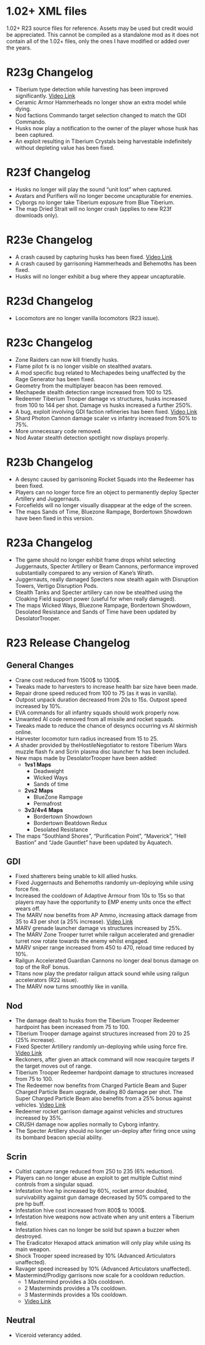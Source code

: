 # 1.02+ XML files
1.02+ R23 source files for reference. Assets may be used but credit would be appreciated.
This cannot be compiled as a standalone mod as it does not contain all of the 1.02+ files, only the ones I have modified or added over the years.

# R23g Changelog
* Tiberium type detection while harvesting has been improved significantly. [Video Link](https://youtu.be/sA016u1djmI)  
* Ceramic Armor Hammerheads no longer show an extra model while dying.
* Nod factions Commando target selection changed to match the GDI Commando.
* Husks now play a notification to the owner of the player whose husk has been captured.
* An exploit resulting in Tiberium Crystals being harvestable indefinitely without depleting value has been fixed.

# R23f Changelog
* Husks no longer will play the sound “unit lost” when captured.
* Avatars and Purifiers will no longer become uncapturable for enemies.
* Cyborgs no longer take Tiberium exposure from Blue Tiberium.
* The map Dried Strait will no longer crash (applies to new R23f downloads only).

# R23e Changelog
* A crash caused by capturing husks has been fixed. [Video Link](https://youtu.be/fg4lEkjFOwI)
* A crash caused by garrisoning Hammerheads and Behemoths has been fixed.
* Husks will no longer exhibit a bug where they appear uncapturable.

# R23d Changelog
* Locomotors are no longer vanilla locomotors (R23 issue).

# R23c Changelog
* Zone Raiders can now kill friendly husks.
* Flame pilot fx is no longer visible on stealthed avatars.
* A mod specific bug related to Mechapedes being unaffected by the Rage Generator has been fixed.
* Geometry from the multiplayer beacon has been removed.
* Mechapede stealth detection range increased from 100 to 125.
* Redeemer Tiberium Trooper damage vs structures, husks increased from 100 to 144 per shot. Damage vs husks increased a further 250%.
* A bug, exploit involving GDI faction refineries has been fixed. [Video Link](https://www.youtube.com/watch?v=HRStmMIen38)
* Shard Photon Cannon damage scaler vs infantry increased from 50% to 75%.
* More unnecessary code removed.
* Nod Avatar stealth detection spotlight now displays properly.

# R23b Changelog
* A desync caused by garrisoning Rocket Squads into the Redeemer has been fixed.
* Players can no longer force fire an object to permanently deploy Specter Artillery and Juggernauts.
* Forcefields will no longer visually disappear at the edge of the screen.
* The maps Sands of Time, Bluezone Rampage, Bordertown Showdown have been fixed in this version.

# R23a Changelog
* The game should no longer exhibit frame drops whilst selecting Juggernauts, Specter Artillery or Beam Cannons, performance improved substantially compared to any version of Kane’s Wrath.
* Juggernauts, really damaged Specters now stealth again with Disruption Towers, Vertigo Disruption Pods.
* Stealth Tanks and Specter artillery can now be stealthed using the Cloaking Field support power (useful for when really damaged).
* The maps Wicked Ways, Bluezone Rampage, Bordertown Showdown, Desolated Resistance and Sands of Time have been updated by DesolatorTrooper.

# R23 Release Changelog

## General Changes

* Crane cost reduced from 1500$ to 1300$.
* Tweaks made to harvesters to increase health bar size have been made.
* Repair drone speed reduced from 100 to 75 (as it was in vanilla).
* Outpost unpack duration decreased from 20s to 15s. Outpost speed increased by 10%.
* EVA commands for all infantry squads should work properly now.
* Unwanted AI code removed from all missile and rocket squads.
* Tweaks made to reduce the chance of desyncs occurring vs AI skirmish online.
* Harvester locomotor turn radius increased from 15 to 25.
* A shader provided by theHostileNegotiator to restore Tiberium Wars muzzle flash fx and Scrin plasma disc launcher fx has been included.
* New maps made by DesolatorTrooper have been added:
    * **1vs1 Maps**
        * Deadweight
        * Wicked Ways
        * Sands of time
    * **2vs2 Maps**
        * BlueZone Rampage
        * Permafrost
    * **3v3/4v4 Maps**
        * Bordertown Showdown
        * Bordertown Beatdown Redux
        * Desolated Resistance
* The maps “Southland Shores”, “Purification Point”, “Maverick”, “Hell Bastion” and “Jade Gauntlet” have been updated by Aquatech.

## GDI

* Fixed shatterers being unable to kill allied husks.
* Fixed Juggernauts and Behemoths randomly un-deploying while using force fire.
* Increased the cooldown of Adaptive Armour from 10s to 15s so that players may have the opportunity to EMP enemy units once the effect wears off.
* The MARV now benefits from AP Ammo, increasing attack damage from 35 to 43 per shot (a 25% increase). [Video Link](https://youtu.be/FIiviegDRvI)
* MARV grenade launcher damage vs structures increased by 25%.
* The MARV Zone Trooper turret while railgun accelerated and grenadier turret now rotate towards the enemy whilst engaged.
* MARV sniper range increased from 450 to 470, reload time reduced by 10%.
* Railgun Accelerated Guardian Cannons no longer deal bonus damage on top of the RoF bonus.
* Titans now play the predator railgun attack sound while using railgun accelerators (R22 issue).
* The MARV now turns smoothly like in vanilla.

## Nod

* The damage dealt to husks from the Tiberium Trooper Redeemer hardpoint has been increased from 75 to 100.
* Tiberium Trooper damage against structures increased from 20 to 25 (25% increase).
* Fixed Specter Artillery randomly un-deploying while using force fire. [Video Link](https://youtu.be/_1s-9OmdYQE)
* Reckoners, after given an attack command will now reacquire targets if the target moves out of range.
* Tiberium Trooper Redeemer hardpoint damage to structures increased from 75 to 100.
* The Redeemer now benefits from Charged Particle Beam and Super Charged Particle Beam upgrade, dealing 80 damage per shot. The Super Charged Particle Beam also benefits from a 25% bonus against vehicles. [Video Link](https://youtu.be/h2K14Hf8g44)
* Redeemer rocket garrison damage against vehicles and structures increased by 35%.
* CRUSH damage now applies normally to Cyborg infantry.
* The Specter Artillery should no longer un-deploy after firing once using its bombard beacon special ability.

## Scrin

* Cultist capture range reduced from 250 to 235 (6% reduction).
* Players can no longer abuse an exploit to get multiple Cultist mind controls from a singular squad.
* Infestation hive hp increased by 60%, rocket armor doubled, survivability against gun damage decreased by 50% compared to the pre hp buff.
* Infestation hive cost increased from 800$ to 1000$.
* Infestation hive weapons now activate when any unit enters a Tiberium field.
* Infestation hives can no longer be sold but spawn a buzzer when destroyed.
* The Eradicator Hexapod attack animation will only play while using its main weapon.
* Shock Trooper speed increased by 10% (Advanced Articulators unaffected).
* Ravager speed increased by 10% (Advanced Articulators unaffected).
* Mastermind/Prodigy garrisons now scale for a cooldown reduction.
    * 1 Mastermind provides a 30s cooldown.
    * 2 Masterminds provides a 17s cooldown.
    * 3 Masterminds provides a 10s cooldown.
    * [Video Link](https://youtu.be/1RI0LLSKfx8)

## Neutral

* Viceroid veterancy added.
